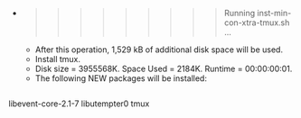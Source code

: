 * >>>>>>>>> Running inst-min-con-xtra-tmux.sh ...
  * After this operation, 1,529 kB of additional disk space will be used.
  * Install tmux.
  * Disk size = 3955568K. Space Used = 2184K. Runtime = 00:00:00:01.
  * The following NEW packages will be installed:
  ```bash
libevent-core-2.1-7 libutempter0 tmux
  ```
